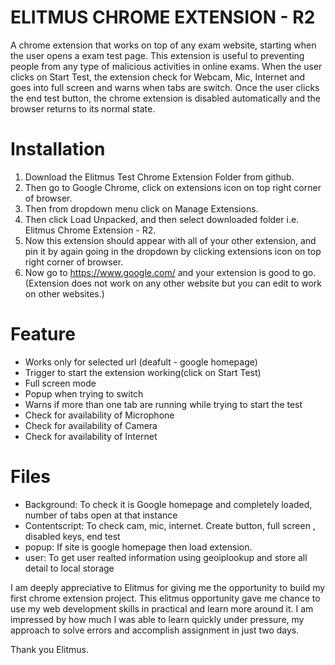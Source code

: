 # ELITMUS CHROME EXTENSION - R2
A chrome extension that works on top of any exam website, starting when the
user opens a exam test page. This extension is useful to preventing people from any type of malicious activities in online exams.
When the user clicks on Start Test, the extension check for Webcam, Mic, Internet and goes into full screen and warns when tabs are switch.
Once the user clicks the end test button, the chrome extension is disabled automatically and the browser returns to its normal state. 

# Installation
1. Download the Elitmus Test Chrome Extension Folder from github.
2. Then go to Google Chrome, click on extensions icon on top right corner of browser.
3. Then from dropdown menu click on Manage Extensions.
4. Then click Load Unpacked, and then select downloaded folder i.e. Elitmus Chrome Extension - R2.
5. Now this extension should appear with all of your other extension, and pin it by again going in the dropdown by clicking 
extensions icon on top right corner of browser.
6. Now go to https://www.google.com/ and your extension is good to go.(Extension does not work on any other website but you can edit to work on other websites.)

# Feature
-  Works only for selected url (deafult - google homepage)
-  Trigger to start the extension working(click on Start Test)
-  Full screen mode
-  Popup when trying to switch
-  Warns if more than one tab are running while trying to start the test
-  Check for availability of Microphone
-  Check for availability of Camera 
-  Check for availability of Internet    

# Files

- Background: To check it is Google homepage and completely loaded, number of tabs open at that instance
- Contentscript: To check cam, mic, internet. Create button, full screen , disabled keys, end test 
- popup: If site is google homepage then load extension.
- user: To get user realted information using geoiplookup and store all detail to local storage

I am deeply appreciative to Elitmus for giving me the opportunity to build my first chrome extension project. This elitmus opportunity gave me chance to use my web development skills in practical and learn more around it. I am impressed by how much I was able to learn quickly under pressure, my approach to solve errors and accomplish assignment in just two days.

Thank you Elitmus.
